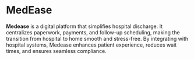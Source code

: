 # MedEase
**Medease** is a digital platform that simplifies hospital discharge. It centralizes paperwork, payments, and follow-up scheduling, making the transition from hospital to home smooth and stress-free. By integrating with hospital systems, Medease enhances patient experience, reduces wait times, and ensures seamless compliance.
